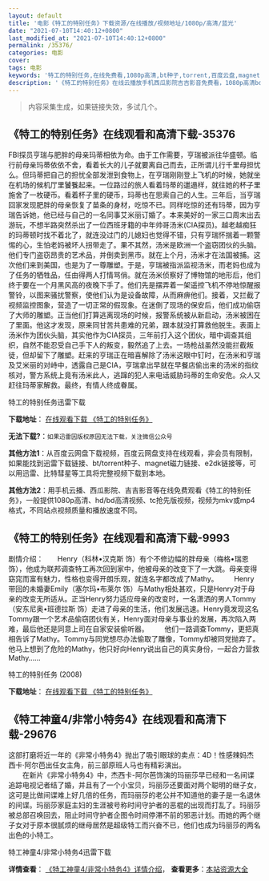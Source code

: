 ```yaml
---
layout: default
title: '电影《特工的特别任务》下载资源/在线播放/视频地址/1080p/高清/蓝光'
date: "2021-07-10T14:40:12+0800"
last_modified_at: "2021-07-10T14:40:12+0800"
permalink: /35376/
categories: 电影
cover:
tags: 电影
keywords: '特工的特别任务,在线免费看,1080p高清,bt种子,torrent,百度云盘,magnet,磁力链,迅雷下载资源'
description: '《特工的特别任务》在线云播放手机西瓜影院吉吉影音免费看，1080p高清bd/hd未删减完整版和tc抢先枪版，mkv/mp4格式，附带bt/torrent种子、magnet/磁力链、百度云盘、网盘资源迅雷下载链接'
---
```


>内容采集生成，如果链接失效，多试几个。


## 《特工的特别任务》在线观看和高清下载-35376

FBI探员亨瑞与肥胖的母亲玛蒂相依为命。由于工作需要，亨瑞被派往华盛顿。临行前母亲玛蒂依依不舍，看着长大的儿子就要离自己而去，正所谓儿行千里母担忧么。但玛蒂把自己的担忧全部发泄到食物上，在亨瑞刚刚登上飞机的时候，她就坐在机场的候机厅里饕餮起来。一位路过的旅人看着玛蒂的邋遢样，就往她的杯子里施舍了一枚硬币。看着杯子里的硬币，玛蒂也在思索自己的人生。三年后，当亨瑞回家发现肥胖的母亲恢复了苗条的身材，吃惊不已。同样吃惊的还有玛蒂，因为亨瑞告诉她，他已经与自己的一名同事艾米丽订婚了。本来美好的一家三口周末出去游玩，不想半路突然杀出了一位西班牙籍的中年帅哥汤米(CIA探员)。越老越痴狂的玛蒂顿时找不着北了，就连没过门的儿媳妇也觉得不错，只有亨瑞怀揣着一颗警惕的心，生怕老妈被坏人拐带走了。果不其然，汤米是欧洲一个盗窃团伙的头脑。他们专门盗窃昂贵的艺术品，并倒卖到黑市。就在上个月，汤米才在法国被捕。这次他们来到美国，也是为了一尊雕塑。于是，亨瑞被指派监视汤米，而老妈也成为了任务的牺牲品，任由得两人打情骂俏。就在汤米侦察好了博物馆的地形后，他们终于要在一个月黑风高的夜晚下手了。他们先是摆弄着一架遥控飞机不停地惊醒报警铃，以图来骚扰警察，使他们认为是设备故障，从而麻痹他们。接着，又拦截了视频监控图象，营造了一切正常的假现象。在迷倒了现场的保安后，他们成功偷窃了大师的雕塑。正当他们打算逃离现场的时候，报警系统被从新启动，汤米被困在了里面。他这才发现，原来同甘苦共患难的兄弟，跟本就没打算救他脱生。表面上汤米作为团伙头脑，其实他作为CIA探员，三年前打入这个团伙，暗中调查其组织，自然不能忍受自己手下人的叛变，毅然追了上去。一场枪战虽然没能拦截叛徒，但却留下了雕塑。赶来的亨瑞正在暗喜解除了汤米这眼中钉时，在汤米和亨瑞及艾米丽的对峙中，透露自己是CIA，亨瑞拿出早就在早餐店偷出来的汤米的指纹核对，警方系统上竟有汤米此人，逃蹿的犯人来电话威胁玛蒂的生命安危。众人又赶往玛蒂家解救。最终，有情人终成眷属。


特工的特别任务迅雷下载

**下载地址**： [在线观看下载 《特工的特别任务》](https://www.993dy.com//vod-detail-id-13600.html) 


**无法下载?**：`如果迅雷因版权原因无法下载，关注微信公众号 `

**其他方法1**：从百度云网盘下载视频，百度云网盘支持在线观看，非会员有限制，如果能找到迅雷下载链接、bt/torrent种子、magnet磁力链接、e2dk链接等，可以用迅雷、比特彗星等工具将完整视频下载到本地。

**其他方法2**：用手机云播、西瓜影院、吉吉影音等在线免费观看《特工的特别任务》，一般提供1080p高清、hd/bd高清视频、tc抢先版视频，视频为mkv或mp4格式，不同站点视频质量和播放速度不同。


## 《特工的特别任务》在线观看和高清下载-9993

剧情介绍：　　Henry（科林•汉克斯 饰）有个不修边幅的胖母亲（梅格•瑞恩 饰），他成为联邦调查特工再次回到家中，他被母亲的改变下了一大跳。母亲变得窈窕而富有魅力，性格也变得开朗乐观，就连名字都改成了Mathy。 　　Henry带回的未婚妻Emily（塞尔玛•布莱尔 饰）与Mathy相处甚欢，只是Henry对于母亲的改变无所适从。正当Henry努力适应母亲的改变时，一名潇洒的男人Tommy（安东尼奥•班德拉斯 饰）走进了母亲的生活，他们发展迅速。Henry竟发现这名Tommy跟一个艺术品偷窃团伙有关，Henry面对母亲与事业的发展，再次陷入两难，最后他还是同意上司在自家安装偷听器。 　　他们一路调查Tommy，更把真相告诉了Mathy。Tommy与同党想尽办法偷取了雕像，Tommy却被同党抛弃了。他马上想到了危险的Mathy，他只好向Henry说出自己的真实身份，一起合力营救Mathy……


特工的特别任务 (2008)

**下载地址**： [在线观看下载 《特工的特别任务》](https://www.btbtdy.me/btdy/dy8776.html) 


## 《特工神童4/非常小特务4》在线观看和高清下载-29676

这部打磨将近一年的《非常小特务4》抛出了吸引眼球的卖点：4D！性感辣妈杰西卡&middot;阿尔芭出任女主角，前三部原班人马也有精彩演出。<br />　　在新片《非常小特务4》中，杰西卡-阿尔芭饰演的玛丽莎早已经和一名间谍追踪电视记者结了婚，并且有了一个小宝贝，玛丽莎还要面对两个聪明的继子女，这可是比做间谍难上好几倍的任务，而玛丽莎的老公并不知道他的妻子是一名退休的间谍。玛丽莎家庭主妇的生涯被号称时间守护者的恶棍的出现而打乱了。玛丽莎被总部召唤回去，阻止时间守护者企图令时间停滞不前的邪恶计划。而她的两个继子女对于原本很腻烦的继母居然是超级特工而兴奋不已，他们也成为玛丽莎的两名出色的小特工。


特工神童4/非常小特务4迅雷下载

**详情查看**： [《特工神童4/非常小特务4》详情介绍](/movie/29676/)， **查看更多**：[本站资源大全](/movie/t/all/)

